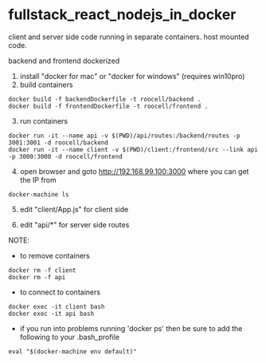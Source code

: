 # fullstack_react_nodejs_in_docker
client and server side code running in separate containers. host mounted code.


backend and frontend dockerized
1. install "docker for mac" or "docker for windows" (requires win10pro)
2. build containers

```
docker build -f backendDockerfile -t roocell/backend .
docker build -f frontendDockerfile -t roocell/frontend .
```

3. run containers
```
docker run -it --name api -v $(PWD)/api/routes:/backend/routes -p 3001:3001 -d roocell/backend
docker run -it --name client -v $(PWD)/client:/frontend/src --link api -p 3000:3000 -d roocell/frontend
```

4. open browser and goto http://192.168.99.100:3000 where you can get the IP from
```
docker-machine ls
```

5. edit "client/App.js" for client side

6. edit "api/*" for server side routes

NOTE:
- to remove containers
```
docker rm -f client
docker rm -f api
```
- to connect to containers
```
docker exec -it client bash
docker exec -it api bash
```
- if you run into problems running 'docker ps' then be sure to add the following to your .bash_profile
```
eval "$(docker-machine env default)"
```
